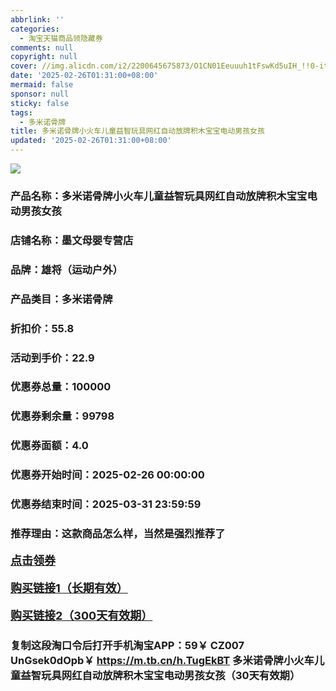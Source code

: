 ```yaml
---
abbrlink: ''
categories:
  - 淘宝天猫商品领隐藏券
comments: null
copyright: null
cover: //img.alicdn.com/i2/2200645675873/O1CN01Eeuuuh1tFswKd5uIH_!!0-item_pic.jpg
date: '2025-02-26T01:31:00+08:00'
mermaid: false
sponsor: null
sticky: false
tags:
  - 多米诺骨牌
title: 多米诺骨牌小火车儿童益智玩具网红自动放牌积木宝宝电动男孩女孩
updated: '2025-02-26T01:31:00+08:00'
--- 
```


![](//img.alicdn.com/i2/2200645675873/O1CN01Eeuuuh1tFswKd5uIH_!!0-item_pic.jpg)

### 产品名称：多米诺骨牌小火车儿童益智玩具网红自动放牌积木宝宝电动男孩女孩
### 店铺名称：墨文母婴专营店
### 品牌：雄将（运动户外）
### 产品类目：多米诺骨牌
### 折扣价：55.8
### 活动到手价：22.9
### 优惠券总量：100000
### 优惠券剩余量：99798
### 优惠券面额：4.0
### 优惠券开始时间：2025-02-26 00:00:00	
### 优惠券结束时间：2025-03-31 23:59:59	
### 推荐理由：这款商品怎么样，当然是强烈推荐了

<p style="font-size: 18px; font-weight: bold;">
  <a href="https://uland.taobao.com/coupon/edetail?e=j9HrFPYhU1alhHvvyUNXZfh8CuWt5YH5OVuOuRD5gLJMmdsrkidbOUV9IBA4kmjLCKSz6NMEOpN2JqB%2Bhcw81WDxwR7oJ8yTK8XH8yPYo0SaZYvmCqWGFAxlgh03nuJcUKbiGR8ESoByBOK%2B8KjzSuzY3MUSAX0G1TP3uC6T%2BzrKa4jyh4U%2Bo3sY4kC6jBCNcQ5p39UH01yNfiknwDwgYS%2FsWqyKYTVEvx24htuqzYwDHXLApfbZC9QqW3sOLwhksWLJ8AWDRN6X8ToKtGEoVBm%2FB0JN5W3xmsk7PLIC4kTgaLvMsJZh9nhyHO%2FKhF5gsXwp43pyqpxMDQVG07AK7A%3D%3D&traceId=2166d8db17407296732636749d133b&union_lens=lensId%3AOPT%401740729678%400bbb1dba_0da8_1954b92f9e6_c5ab%4001%40eyJmbG9vcklkIjo3MzM1NH0ie" target="_blank">点击领券</a>
</p>
<p style="font-size: 18px; font-weight: bold;">
  <a href="https://s.click.taobao.com/t?e=m%3D2%26s%3D1F8fJNb27EBw4vFB6t2Z2ueEDrYVVa64K7Vc7tFgwiHjf2vlNIV67kkfnVn6TwKdPfl2ZNdwIln3ID%2FV1RqsF4wnCJeELi4I%2FIEn%2BS1IjHAB0ghlTd7WlZVm%2FOAUUFw71qrpxiwMoCNxc1AtbZGVS%2FC7QsmVQ1IfFttUrEVufivNEPXytV9ALtCLThlbPuuZLb93Df8fOzhPQZAob5YDyk%2BGRA530jZfaZyS1va9IBnmsK%2BhIceGyOB9p7uXK2lUQa2VIOGrFDa0zvIVVx%2BPc2%2F51BzEHetfT2ADRpf8aIIue2x2r8B%2BKM9kxRRHfUqm" target="_blank">购买链接1（长期有效）</a>
</p>
<p style="font-size: 18px; font-weight: bold;">
  <a href="https://s.click.taobao.com/93h5TNs" target="_blank">购买链接2（300天有效期）</a>
</p>

### 复制这段淘口令后打开手机淘宝APP：59￥ CZ007 UnGsek0dOpb￥ https://m.tb.cn/h.TugEkBT  多米诺骨牌小火车儿童益智玩具网红自动放牌积木宝宝电动男孩女孩（30天有效期）
